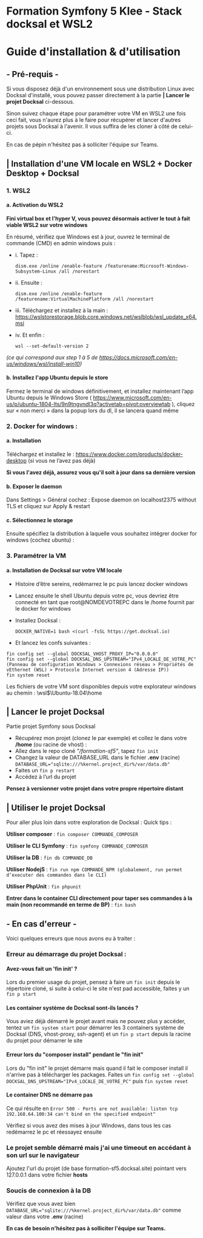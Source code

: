 # Formation Symfony 5 Klee - Stack docksal et WSL2

# Guide d'installation & d'utilisation

## - Pré-requis -

Si vous disposez déjà d'un environnement sous une distribution Linux avec Docksal d'installé, vous pouvez passer directement à la partie **| Lancer le projet Docksal** ci-dessous. 

Sinon suivez chaque étape pour paramétrer votre VM en WSL2 une fois ceci fait, vous n'aurez plus à le faire pour récupérer et lancer d'autres projets sous Docksal à l'avenir. Il vous suffira de les cloner à côté de celui-ci. 

En cas de pépin n'hésitez pas à solliciter l'équipe sur Teams.

## | Installation d'une VM locale en WSL2 + Docker Desktop + Docksal

### 1. WSL2
#### a.	Activation du WSL2
**Fini virtual box et l'hyper V, vous pouvez désormais activer le tout à fait viable WSL2 sur votre windows**

En résumé, vérifiez que Windows est à jour, ouvrez le terminal de commande (CMD) en admin windows puis :
* i.	Tapez :

  ``dism.exe /online /enable-feature /featurename:Microsoft-Windows-Subsystem-Linux /all /norestart``
* ii.	Ensuite :

  ``dism.exe /online /enable-feature /featurename:VirtualMachinePlatform /all /norestart``
* iii.	Téléchargez et installez à la main :
  https://wslstorestorage.blob.core.windows.net/wslblob/wsl_update_x64.msi

* iv.	Et enfin :

  ``wsl --set-default-version 2``

*(ce qui correspond aux step 1 à 5 de https://docs.microsoft.com/en-us/windows/wsl/install-win10)*

#### b.	Installez l'app Ubuntu depuis le store
Fermez le terminal de windows définitivement, et installez maintenant l’app Ubuntu depuis le Windows Store ( https://www.microsoft.com/en-us/p/ubuntu-1804-lts/9n9tngvndl3q?activetab=pivot:overviewtab ), cliquez sur « non merci » dans la popup lors du dl, il se lancera quand même

### 2.	Docker for windows :
#### a.	Installation
Téléchargez et installez le : https://www.docker.com/products/docker-desktop (si vous ne l’avez pas déjà)

**Si vous l'avez déjà, assurez vous qu'il soit à jour dans sa dernière version**

#### b. Exposer le daemon
Dans Settings > Général cochez : Expose daemon on localhost2375 without TLS et cliquez sur Apply & restart

#### c. Sélectionnez le storage
Ensuite spécifiez la distribution à laquelle vous souhaitez intégrer docker for windows (cochez ubuntu) :

### 3.	Paramétrer la VM

#### a. Installation de Docksal sur votre VM locale
* Histoire d’être sereins, redémarrez le pc puis lancez docker windows
* Lancez ensuite le shell Ubuntu depuis votre pc, vous devriez être connecté en tant que root@NOMDEVOTREPC dans le /home fournit par le docker for windows
* Installez Docksal :

  ``DOCKER_NATIVE=1 bash <(curl -fsSL https://get.docksal.io)``

* Et lancez les confs suivantes :
```
fin config set --global DOCKSAL_VHOST_PROXY_IP="0.0.0.0"
fin config set --global DOCKSAL_DNS_UPSTREAM="IPv4_LOCALE_DE_VOTRE_PC" (Panneau de configuration Windows > Connexions réseau > Propriétés de vEthernet (WSL) > Protocole Internet version 4 (Adresse IP))
fin system reset
```

Les fichiers de votre VM sont disponibles depuis votre explorateur windows au chemin : \\wsl$\Ubuntu-18.04\home

## | Lancer le projet Docksal
Partie projet Symfony sous Docksal
- Récupérez mon projet (clonez le par exemple) et collez le dans votre **/home** (ou racine de vhost) :
- Allez dans le repo cloné *"/formation-sf5"*, tapez ``fin init``
- Changez la valeur de DATABASE_URL dans le fichier **.env** (racine) ``DATABASE_URL="sqlite:///%kernel.project_dir%/var/data.db"``
- Faites un ``fin p restart``
- Accédez à l’url du projet


**Pensez à versionner votre projet dans votre propre répertoire distant**

## | Utiliser le projet Docksal

Pour aller plus loin dans votre exploration de Docksal :
Quick tips :

**Utiliser composer** : ```fin composer COMMANDE_COMPOSER```

**Utiliser le CLI Symfony** : ```fin symfony COMMANDE_COMPOSER```

**Utiliser la DB** : ```fin db COMMANDE_DB```

**Utiliser NodejS** : ```fin run npm COMMANDE_NPM (globalement, run permet d’executer des commandes dans le CLI)```

**Utiliser PhpUnit** : ```fin phpunit```

**Entrer dans le container CLI directement pour taper ses commandes à la main (non recommandé en terme de BP)** : ```fin bash```

## - En cas d'erreur -

Voici quelques erreurs que nous avons eu à traiter :

### Erreur au démarrage du projet Docksal :  
  #### Avez-vous fait un 'fin init' ?
  Lors du premier usage du projet, pensez à faire un ``fin init`` depuis le répertoire cloné, si suite à celui-ci le site n'est pad accessible, faites y un ``fin p start``

  #### Les container système de Docksal sont-ils lancés ?
  Vous aviez déjà démarré le projet avant mais ne pouvez plus y accéder, tentez un ``fin system start`` pour démarrer les 3 containers système de Docksal (DNS, vhost-proxy, ssh-agent)
  et un ``fin p start`` depuis la racine du projet pour démarrer le site 

  #### Erreur lors du "composer install" pendant le "fin init"
  Lors du "fin init" le projet démarre mais quand il fait le composer install il n'arrive pas à télécharger les packages. 
  Faites un ``fin config set --global DOCKSAL_DNS_UPSTREAM="IPv4_LOCALE_DE_VOTRE_PC"`` puis ``fin system reset``
  
  #### Le container DNS ne démarre pas 
  Ce qui résulte en ``Error 500 - Ports are not available: listen tcp 192.168.64.100:34 can't bind on the specified endpoint"``
  
  Vérifiez si vous avez des mises à jour Windows, dans tous les cas redémarrez le pc et réessayez ensuite

  ### Le projet semble démarré mais j'ai une timeout en accédant à son url sur le navigateur
  Ajoutez l'url du projet (de base formation-sf5.docksal.site) pointant vers 127.0.0.1 dans votre fichier **hosts**

  ### Soucis de connexion à la DB
  Vérifiez que vous avez bien ``DATABASE_URL="sqlite:///%kernel.project_dir%/var/data.db"`` comme valeur dans votre **.env** (racine)


**En cas de besoin n'hésitez pas à solliciter l'équipe sur Teams.**